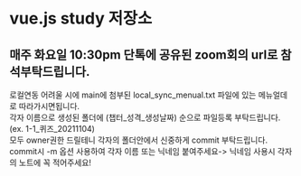# vue.js study 저장소 
매주 화요일 10:30pm 단톡에 공유된 zoom회의 url로 참석부탁드립니다.
-
로컬연동 어려울 시에 main에 첨부된 local_sync_menual.txt 파일에 있는 메뉴얼데로 따라가시면됩니다.    
각자 이름으로 생성된 폴더에 (챕터_성격_생성날짜) 순으로 파일등록 부탁드립니다. (ex. 1-1_퀴즈_20211104)  
모두 owner권한 드릴테니 각자의 폴더안에서 신중하게 commit 부탁드립니다.  
commit시 -m 옵션 사용하여 각자 이름 또는 닉네임 붙여주세요-> 닉네임 사용시 각자의 노트에 꼭 적어주세요!  


